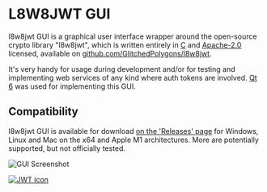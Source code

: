 # L8W8JWT GUI

l8w8jwt GUI is a graphical user interface wrapper around the open-source crypto library "l8w8jwt", which is written entirely in [C](https://en.wikipedia.org/wiki/C_(programming_language)) and [Apache-2.0](https://www.apache.org/licenses/LICENSE-2.0) licensed, available on [github.com/GlitchedPolygons/l8w8jwt](https://github.com/GlitchedPolygons/l8w8jwt).

It's very handy for usage during development and/or for testing and implementing web services of any kind where auth tokens are involved. [Qt 6](https://www.qt.io) was used for implementing this GUI.

## Compatibility

l8w8jwt GUI is available for download [on the 'Releases' page](https://github.com/GlitchedPolygons/l8w8jwtgui/releases) for Windows, Linux and Mac on the x64 and Apple M1 architectures. More are potentially supported, but not officially tested.

![GUI Screenshot](https://files.glitchedpolygons.com/api/v1/files/tqp0e8d6sjk9z2b8)

[![JWT icon](https://github.com/GlitchedPolygons/l8w8jwt/raw/master/icon.png?raw=true)](https://github.com/GlitchedPolygons/l8w8jwt)
